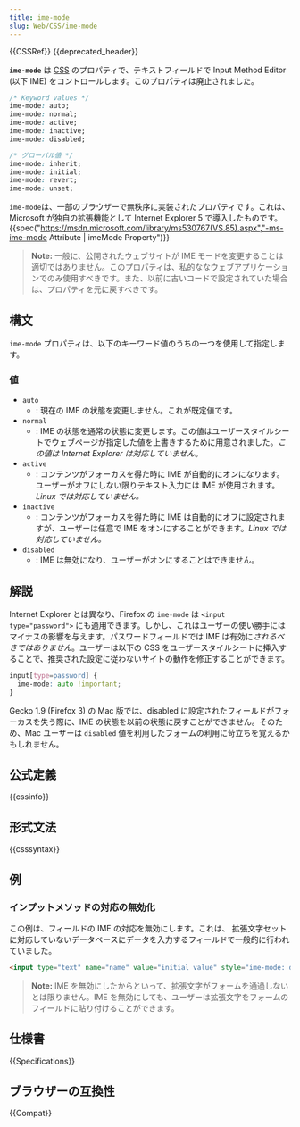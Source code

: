 ```yaml
---
title: ime-mode
slug: Web/CSS/ime-mode
---
```


{{CSSRef}} {{deprecated_header}}

**`ime-mode`** は [CSS](/ja/docs/Web/CSS) のプロパティで、テキストフィールドで Input Method Editor (以下 IME) をコントロールします。このプロパティは廃止されました。

```css
/* Keyword values */
ime-mode: auto;
ime-mode: normal;
ime-mode: active;
ime-mode: inactive;
ime-mode: disabled;

/* グローバル値 */
ime-mode: inherit;
ime-mode: initial;
ime-mode: revert;
ime-mode: unset;
```

`ime-mode`は、一部のブラウザーで無秩序に実装されたプロパティです。これは、Microsoft が独自の拡張機能として Internet Explorer 5 で導入したものです。{{spec("https://msdn.microsoft.com/library/ms530767(VS.85).aspx","-ms-ime-mode Attribute | imeMode Property")}}

> **Note:** 一般に、公開されたウェブサイトが IME モードを変更することは適切ではありません。このプロパティは、私的ななウェブアプリケーションでのみ使用すべきです。また、以前に古いコードで設定されていた場合は、プロパティを元に戻すべきです。

## 構文

`ime-mode` プロパティは、以下のキーワード値のうちの一つを使用して指定します。

### 値

- `auto`
  - : 現在の IME の状態を変更しません。これが既定値です。
- `normal`
  - : IME の状態を通常の状態に変更します。この値はユーザースタイルシートでウェブページが指定した値を上書きするために用意されました。_この値は Internet Explorer は対応していません_。
- `active`
  - : コンテンツがフォーカスを得た時に IME が自動的にオンになります。ユーザーがオフにしない限りテキスト入力には IME が使用されます。_Linux では対応していません。_
- `inactive`
  - : コンテンツがフォーカスを得た時に IME は自動的にオフに設定されますが、ユーザーは任意で IME をオンにすることができます。_Linux では対応していません。_
- `disabled`
  - : IME は無効になり、ユーザーがオンにすることはできません。

## 解説

Internet Explorer とは異なり、Firefox の `ime-mode` は `<input type="password">` にも適用できます。しかし、これはユーザーの使い勝手にはマイナスの影響を与えます。パスワードフィールドでは IME は有効に*されるべきではありません*。ユーザーは以下の CSS をユーザースタイルシートに挿入することで、推奨された設定に従わないサイトの動作を修正することができます。

```css
input[type=password] {
  ime-mode: auto !important;
}
```

Gecko 1.9 (Firefox 3) の Mac 版では、disabled に設定されたフィールドがフォーカスを失う際に、IME の状態を以前の状態に戻すことができません。そのため、Mac ユーザーは `disabled` 値を利用したフォームの利用に苛立ちを覚えるかもしれません。

## 公式定義

{{cssinfo}}

## 形式文法

{{csssyntax}}

## 例

### インプットメソッドの対応の無効化

この例は、フィールドの IME の対応を無効にします。これは、 拡張文字セットに対応していないデータベースにデータを入力するフィールドで一般的に行われていました。

```html
<input type="text" name="name" value="initial value" style="ime-mode: disabled">
```

> **Note:** IME を無効にしたからといって、拡張文字がフォームを通過しないとは限りません。IME を無効にしても、ユーザーは拡張文字をフォームのフィールドに貼り付けることができます。

## 仕様書

{{Specifications}}

## ブラウザーの互換性

{{Compat}}
